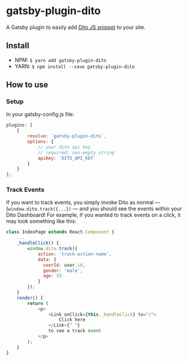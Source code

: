 # gatsby-plugin-dito

A Gatsby plugin to easily add [Dito JS snippet](http://developers.dito.com.br/docs/javascript-sdk) to your site.

## Install

-   NPM: `$ yarn add gatsby-plugin-dito`
-   YARN: `$ npm install --save gatsby-plugin-dito`

## How to use

### Setup

In your gatsby-config.js file:

```javascript
plugins: [
    {
        resolve: `gatsby-plugin-dito`,
        options: {
            // your dito api key
            // required; non-empty string
            apiKey: `DITO_API_KEY`
        }
    }
];
```

### Track Events

If you want to track events, you simply invoke Dito as normal — (`window.dito.track({...})` — and you should see the events within your Dito Dashboard! For example, if you wanted to track events on a click, it may look something like this:

```javascript
class IndexPage extends React.Component {
    ...
    _handleClick() {
        window.dito.track({
            action: 'track-action-name',
            data: {
              userId: user.id,
              gender: 'male',
              age: 33
            }
        });
    }
    render() {
        return (
            <p>
                <Link onClick={this._handleClick} to="/">
                    Click here
                </Link>{" "}
                to see a track event
            </p>
        );
    }
}
```
